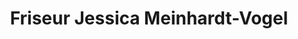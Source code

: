 ---
title: "Friseur Jessica Meinhardt-Vogel"
url: /ebsdorfergrund/friseur-jessica-meinhardt-vogel/
shop: Friseur
---